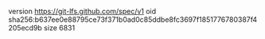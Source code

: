 version https://git-lfs.github.com/spec/v1
oid sha256:b637ee0e88795ce73f371b0ad0c85ddbe8fc3697f1851776780387f4205ecd9b
size 6831
